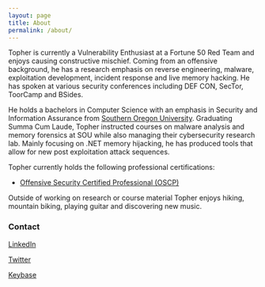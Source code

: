 ```yaml
---
layout: page
title: About
permalink: /about/
---
```


Topher is currently a Vulnerability Enthusiast at a Fortune 50 Red Team and enjoys causing constructive mischief. Coming from an offensive background, he has a research emphasis on reverse engineering, malware, exploitation development, incident response and live memory hacking. He has spoken at various security conferences including DEF CON, SecTor, ToorCamp and BSides.

He holds a bachelors in Computer Science with an emphasis in Security and Information Assurance from [Southern Oregon University](https://www.sou.edu). Graduating Summa Cum Laude, Topher instructed courses on malware analysis and memory forensics at SOU while also managing their cybersecurity research lab. Mainly focusing on .NET memory hijacking, he has produced tools that allow for new post exploitation attack sequences.

Topher currently holds the following professional certifications:

- [Offensive Security Certified Professional (OSCP)](https://www.offensive-security.com/information-security-certifications/oscp-offensive-security-certified-professional/)

Outside of working on research or course material Topher enjoys hiking, mountain biking, playing guitar and discovering new music.

### Contact

[LinkedIn](https://www.linkedin.com/in/tophertimzen)

[Twitter](https://twitter.com/TTimzen)

[Keybase](https://keybase.io/ttimzen)
